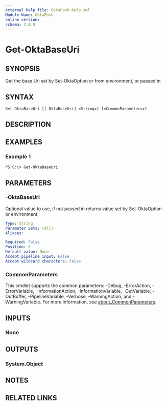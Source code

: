```yaml
---
external help file: OktaPosh-help.xml
Module Name: OktaPosh
online version:
schema: 2.0.0
---
```


# Get-OktaBaseUri

## SYNOPSIS
Get the base Uri set by Set-OktaOption or from environment, or passed in

## SYNTAX

```
Get-OktaBaseUri [[-OktaBaseUri] <String>] [<CommonParameters>]
```

## DESCRIPTION

## EXAMPLES

### Example 1
```
PS C:\> Get-OktaBaseUri
```

## PARAMETERS

### -OktaBaseUri
Optional value to use, if not passed in returns value set by Set-OktaOption or environment

```yaml
Type: String
Parameter Sets: (All)
Aliases:

Required: False
Position: 0
Default value: None
Accept pipeline input: False
Accept wildcard characters: False
```

### CommonParameters
This cmdlet supports the common parameters: -Debug, -ErrorAction, -ErrorVariable, -InformationAction, -InformationVariable, -OutVariable, -OutBuffer, -PipelineVariable, -Verbose, -WarningAction, and -WarningVariable. For more information, see [about_CommonParameters](http://go.microsoft.com/fwlink/?LinkID=113216).

## INPUTS

### None
## OUTPUTS

### System.Object
## NOTES

## RELATED LINKS
